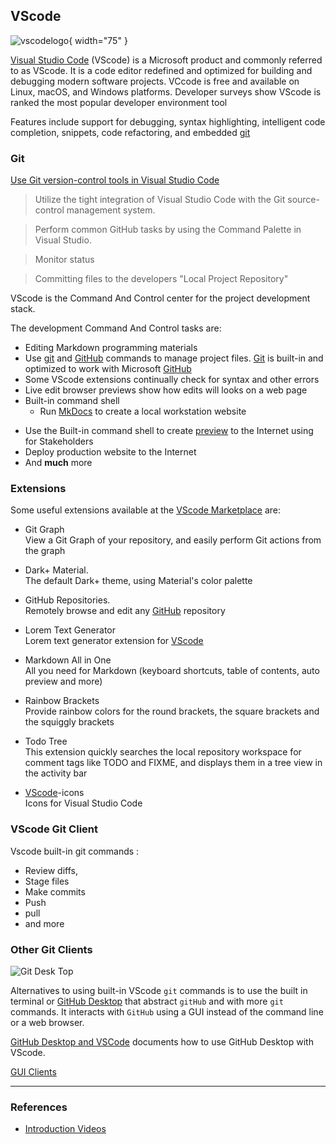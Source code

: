 ## VScode 

![vscodelogo](/img/vscodelogo.png){ width="75" }

[Visual Studio Code](https://code.visualstudio.com) (VScode) is a Microsoft product and commonly referred to as VScode. It is a code editor redefined and optimized for building and debugging modern software projects. VCcode is free and available on  Linux, macOS, and Windows platforms. Developer surveys show VScode is ranked the most popular developer environment tool 

Features include support for debugging, syntax highlighting, intelligent code completion, snippets, code refactoring, and embedded [git](git-github.md#git)

### Git

[Use Git version-control tools in Visual Studio Code](https://learn.microsoft.com/en-us/training/modules/use-git-from-vs-code/)

>Utilize the tight integration of Visual Studio Code with the Git source-control management system.

>Perform common GitHub tasks by using the Command Palette in Visual Studio.

> Monitor  status 

>Committing  files to the developers "Local Project Repository"

VScode is the Command And Control center for the project development stack.

The development Command And Control tasks are:

- Editing Markdown  programming materials
- Use [git](#git) and [GitHub](#github) commands to manage project files. [Git](#git) is built-in and optimized to work with Microsoft [GitHub](#github)
- Some VScode extensions continually check for syntax and other errors
- Live edit browser previews show how edits will looks on a web page
- Built-in command shell
  - Run [MkDocs](mkdocs.md) to create a local workstation website

<!-- *DNC* -->
- Use the Built-in command shell to create [preview](preview.md) to the Internet using  for Stakeholders
- Deploy production website to the Internet
- And **much** more

### Extensions

Some useful extensions available at the [VScode Marketplace](https://marketplace.visualstudio.com/VSCode) are:

- Git Graph  
View a Git Graph of your repository, and easily perform Git actions from the graph

- Dark+ Material.  
The default Dark+ theme, using Material's color palette

- GitHub Repositories.  
Remotely browse and edit any [GitHub](#github) repository

- Lorem Text Generator  
Lorem text generator extension for [VScode](#vscode)

-  Markdown All in One  
All you need for Markdown (keyboard shortcuts, table of contents, auto preview and more)

- Rainbow Brackets  
Provide rainbow colors for the round brackets, the square brackets and the squiggly brackets

- Todo Tree  
This extension quickly searches the local repository workspace for comment tags like TODO and FIXME, and displays them in a tree view in the activity bar

- [VScode](#vscode)-icons  
Icons for Visual Studio Code

### VScode Git Client

Vscode built-in git commands :

 - Review diffs, 
 - Stage files
 - Make commits
 - Push 
 - pull
 - and more

### Other Git Clients

![Git Desk Top](/img/gitdesktop.png)

Alternatives to using built-in VScode `git` commands is to use the built in terminal or [GitHub Desktop](https://docs.github.com/en/desktop) that abstract `gitHub` and with more `git` commands. It interacts with `GitHub` using a GUI instead of the command line or a web browser. 

[GitHub Desktop and VSCode](http://www.rodanthi-alexiou.com/github-101-github-desktop-and-vscode/) documents how to use GitHub Desktop with VScode. 

[GUI Clients](https://git-scm.com/downloads/guis)

---

### References

- [Introduction Videos](https://code.visualstudio.com/docs/getstarted/introvideos)
